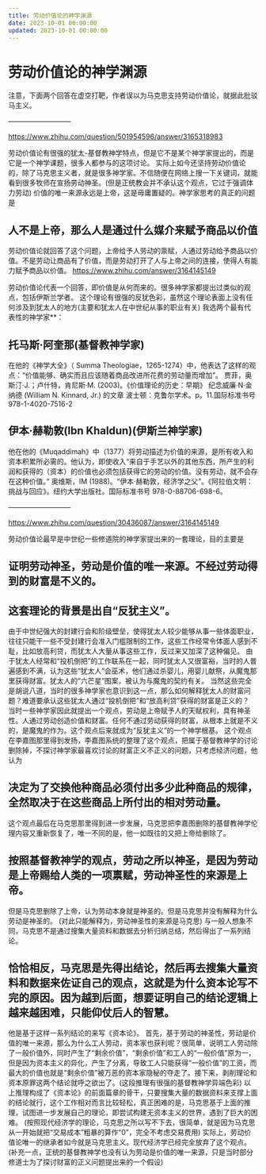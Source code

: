 ```yaml
---
title: 劳动价值论的神学渊源
date: 2023-10-01 00:00:00
updated: 2023-10-01 00:00:00
---
```


# 劳动价值论的神学渊源

注意，下面两个回答在虚空打靶，作者误以为马克思支持劳动价值论，就据此批驳马主义。

—————————

https://www.zhihu.com/question/501954596/answer/3165318983

劳动价值论有很强的犹太-基督教神学特点，但是它不是某个神学家提出的，而是它是一个神学课题，很多人都参与的这项讨论。
实际上如今还坚持劳动价值论的，除了马克思主义者，就是很多神学家。不信随便在网络上搜一下关键词，就能看到很多牧师在宣扬劳动神圣。(但是正统教会并不承认这个观点，它过于强调体力劳动)
价值的唯一来源永远是上帝，这是毋庸置疑的。神学家思考的真正的问题是
## 人不是上帝，那么人是通过什么媒介来赋予商品以价值
劳动价值论就回答了这个问题，上帝给予人劳动的禀赋，人通过劳动给予商品以价值。不是劳动让商品有了价值，而是劳动打开了人与上帝之间的连接，使得人有能力赋予商品以价值。
https://www.zhihu.com/answer/3164145149

劳动价值论代表一个回答，即价值是从何而来的。很多神学家都提出过类似的观点，包括伊斯兰学者。
这个理论有很强的反犹色彩，虽然这个理论表面上没有任何涉及到犹太人的地方(主要和犹太人在中世纪从事的职业有关)
我选两个最有代表性的神学家**：

## 托马斯·阿奎那(基督教神学家)
在他的《神学大全》（ Summa Theologiae，1265-1274）中，他表达了这样的观点：“价值能够、确实而且应该随着商品改进所花费的劳动量而增加”。
贾菲，奥斯汀·J.；卢什特，肯尼斯·M. (2003)。《价值理论的历史：早期》
纪念威廉·N·金纳德 (William N. Kinnard, Jr.) 的文章 波士顿：克鲁尔学术。p。11.国际标准书号 978-1-4020-7516-2
## 伊本·赫勒敦(Ibn Khaldun)(伊斯兰神学家)
他在他的《Muqaddimah》中（1377）将劳动描述为价值的来源，是所有收入和资本积累所必需的。他认为，即使收入“来自于手艺以外的其他东西，所产生的利润和获得的（资本）的价值也必须包括获得它的劳动的价值。没有劳动，就不会存在这种价值。”
奥维斯，IM (1988)。“伊本·赫勒敦，经济学之父”。《阿拉伯文明：挑战与回应》。纽约大学出版社。国际标准书号 978-0-88706-698-6。

—————————

https://www.zhihu.com/question/30436087/answer/3164145149

劳动价值论最早是中世纪一些修道院的神学家提出来的一套理论，目的主要是
## 证明劳动神圣，劳动是价值的唯一来源。不经过劳动得到的财富是不义的。
## 这套理论的背景是出自“反犹主义”。
由于中世纪强大的封建行会和阶级壁垒，使得犹太人较少能够从事一些体面职业，往往只能干一些不受封建行会准入门槛限制的工作，这些工作经常令体面人感到不耻，比如放高利贷，而犹太人大量从事这些工作，反过来又加深了这种偏见。
由于犹太人经常和“投机倒把”的工作联系在一起，同时犹太人又很富裕，当时的人普遍感到不满，认为这些“犹太人”会巫术，他们通过杀婴儿，用婴儿献祭，从魔鬼那里获得财富。犹太人的“六芒星”图案，被认为与魔鬼的契约有关。
当然这些完全是胡说八道，当时的很多神学家也意识到这一点，那么如何解释犹太人的财富问题？难道要承认这些犹太人通过“投机倒把”和“放高利贷”获得的财富是正义的？
当时一些神学家因此就提出一个观点，劳动是上帝赋予人的天赋权利，具有神圣性。人通过劳动创造价值和财富。任何不通过劳动获得的财富，从根本上就是不义的，是魔鬼的作为。这个观点后来就成为“反犹主义”的一个神学根基。
这个观点在李嘉图那里得到发扬，李嘉图系统的整理了这个观点，把属于基督教神学的讨论删除掉，不探讨神学家最喜欢讨论的财富正义不正义的问题，只考虑经济问题，他认为
## 决定为了交换他种商品必须付出多少此种商品的规律，全然取决于在这些商品上所付出的相对劳动量。
这个观点最后在马克思那里得到进一步发展，马克思把李嘉图删除的基督教神学伦理内容又重新恢复了，唯一不同的是，他一如既往的又把上帝给删除了。
## 按照基督教神学的观点，劳动之所以神圣，是因为劳动是上帝赐给人类的一项禀赋，劳动神圣性的来源是上帝。
但是马克思删除了上帝，认为劳动本身就是神圣的。但是马克思并没有解释为什么劳动是神圣的。
(对此只能解释为，劳动神圣性的来源是马克思)
与一般人想象不同，马克思不是通过搜集大量资料和数据去分析归纳总结，然后得出了一系列结论。
## 恰恰相反，马克思是先得出结论，然后再去搜集大量资料和数据来佐证自己的观点，这就是为什么资本论写不完的原因。因为越到后面，想要证明自己的结论逻辑上越来越困难，只能仰仗后人的智慧。
他是基于这样一系列结论的来写《资本论》。
首先，基于劳动的神圣性，劳动是价值的唯一来源，那么为什么工人劳动，资本家也获利呢？很简单，说明工人劳动除了一般价值外，同时产生了“剩余价值”，“剩余价值”和工人的“一般价值”原为一，但是因为资本主义的异化，产生了分离，导致工人只能获得“一般价值”的工资，而最大的价值也就是“剩余价值”被万恶的资本家隐秘的夺走了。接下来，剥削理论和资本原罪这两个结论就呼之欲出了。(这段推理有很强的基督教神学异端色彩)
以上推理构成了《资本论》的前面篇章的骨干，只要搜集大量的数据资料来支撑上面的结论就行，这个工作相对而言比较轻松，真正困难的是，马克思基于上面的推理，试图进一步发展自己的理论，即尝试构建无资本主义的世界，遇到了巨大的困难。
(按照现代经济学的理论，马克思之所以写不下去，很简单，就是因为马克思从一开始就把“交易成本”粗暴的算作“0”，完全不考虑交易费用)
实际上，劳动价值论唯一的继承者如今就是马克思主义。现代经济学已经完全放弃了这个观点。
(补充一点，正统的基督教神学也没有认为劳动是价值的唯一来源，只是当时部分修道士为了探讨财富的正义问题提出来的一个假设)
